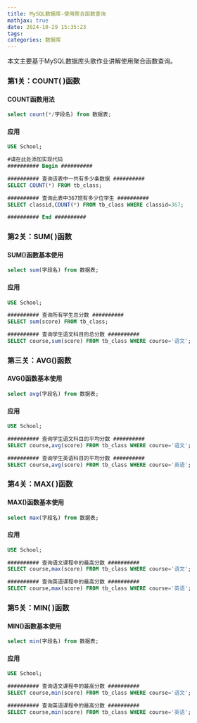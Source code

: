 ```yaml
---
title: MySQL数据库-使用聚合函数查询
mathjax: true
date: 2024-10-29 15:35:23
tags:
categories: 数据库
---
```


本文主要基于MySQL数据库头歌作业讲解使用聚合函数查询。

<!--more-->

### 第1关：COUNT( )函数

#### COUNT函数用法

```sql
select count(*/字段名) from 数据表;
```

#### 应用

```sql
USE School;

#请在此处添加实现代码
########## Begin ##########

########## 查询该表中一共有多少条数据 ##########
SELECT COUNT(*) FROM tb_class;

########## 查询此表中367班有多少位学生 ##########
SELECT classid,COUNT(*) FROM tb_class WHERE classid=367;

########## End ##########
```

### 第2关：SUM( )函数

#### SUM()函数基本使用

```SQL
select sum(字段名) from 数据表;
```

#### 应用

```sql
USE School;

########## 查询所有学生总分数 ##########
SELECT sum(score) FROM tb_class;

########## 查询学生语文科目的总分数 ##########
SELECT course,sum(score) FROM tb_class WHERE course='语文';

```

### 第三关：AVG()函数

#### AVG()函数基本使用

```sql
select avg(字段名) from 数据表;
```

#### 应用

```sql
USE School;

########## 查询学生语文科目的平均分数 ##########
SELECT course,avg(score) FROM tb_class WHERE course='语文';

########## 查询学生英语科目的平均分数 ##########
SELECT course,avg(score) FROM tb_class WHERE course='英语';

```

### 第4关：MAX( )函数

#### MAX()函数基本使用
```sql
select max(字段名) from 数据表;
```

#### 应用

```sql
USE School;

########## 查询语文课程中的最高分数 ##########
SELECT course,max(score) FROM tb_class WHERE course='语文';

########## 查询英语课程中的最高分数 ##########
SELECT course,max(score) FROM tb_class WHERE course='英语';

```

### 第5关：MIN( )函数

#### MIN()函数基本使用

```sql
select min(字段名) from 数据表;
```

#### 应用

```sql
USE School;

########## 查询语文课程中的最高分数 ##########
SELECT course,min(score) FROM tb_class WHERE course='语文';

########## 查询英语课程中的最高分数 ##########
SELECT course,min(score) FROM tb_class WHERE course='英语';

```

